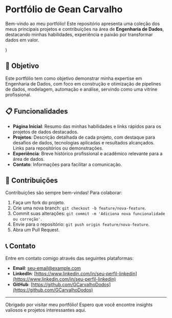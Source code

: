 # Portfólio de Gean Carvalho

Bem-vindo ao meu portfólio! Este repositório apresenta uma coleção dos meus principais projetos e contribuições na área de **Engenharia de Dados**, destacando minhas habilidades, experiência e paixão por transformar dados em valor.

)

## 🎯 Objetivo

Este portfólio tem como objetivo demonstrar minha expertise em Engenharia de Dados, com foco em construção e otimização de pipelines de dados, modelagem, automação e análise, servindo como uma vitrine profissional.

## 📋 Funcionalidades

-   **Página Inicial**: Resumo das minhas habilidades e links rápidos para os projetos de dados destacados.
-   **Projetos**: Descrição detalhada de cada projeto, com destaque para desafios de dados, tecnologias aplicadas e resultados alcançados. Links para repositórios ou demonstrações.
-   **Experiência**: Breve histórico profissional e acadêmico relevante para a área de dados.
-   **Contato**: Informações para facilitar a comunicação.

## 🤝 Contribuições

Contribuições são sempre bem-vindas! Para colaborar:

1.  Faça um fork do projeto.
2.  Crie uma nova branch: `git checkout -b feature/nova-feature`.
3.  Commit suas alterações: `git commit -m 'Adiciona nova funcionalidade ou correção'`.
4.  Envie para o repositório: `git push origin feature/nova-feature`.
5.  Abra um Pull Request.

## 📞 Contato

Entre em contato comigo através das seguintes plataformas:

-   **Email**: [seu-email@example.com](mailto:seu-email@example.com)
-   **LinkedIn**: [https://www.linkedin.com/in/seu-perfil-linkedin](https://www.linkedin.com/in/seu-perfil-linkedin)
-   **GitHub**: [https://github.com/GCarvalhoDodos](https://github.com/GCarvalhoDodos)

---

Obrigado por visitar meu portfólio! Espero que você encontre insights valiosos e projetos interessantes aqui.
